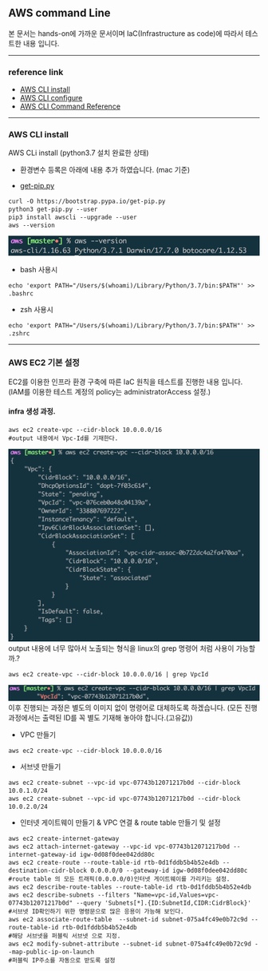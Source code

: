## AWS command Line
본 문서는 hands-on에 가까운 문서이며 IaC(Infrastructure as code)에 따라서 테스트한 내용 입니다.

---
### reference link
- [AWS CLI install](https://docs.aws.amazon.com/ko_kr/cli/latest/userguide/cli-install-macos.html#awscli-install-osx-path)
- [AWS CLI configure](https://docs.aws.amazon.com/ko_kr/cli/latest/userguide/cli-chap-getting-started.html#cli-quick-configuration)
- [AWS CLI Command Reference](https://docs.aws.amazon.com/cli/latest/reference/ec2/index.html#cli-aws-ec2)

---
### AWS CLI install
AWS CLi install (python3.7 설치 완료한 상태)
* 환경변수 등록은 아래에 내용 추가 하였습니다. (mac 기준)
- [get-pip.py](get-pip.py)
```
curl -O https://bootstrap.pypa.io/get-pip.py
python3 get-pip.py --user
pip3 install awscli --upgrade --user
aws --version
```
![aws-version](images/aws-version.png)
* bash 사용시
```
echo 'export PATH="/Users/$(whoami)/Library/Python/3.7/bin:$PATH"' >> .bashrc
```
* zsh 사용시
```
echo 'export PATH="/Users/$(whoami)/Library/Python/3.7/bin:$PATH"' >> .zshrc
```

---
### AWS EC2 기본 설정
EC2를 이용한 인프라 환경 구축에 따른 IaC 원칙을 테스트를 진행한 내용 입니다. (IAM를 이용한 테스트 계정의 policy는 administratorAccess 설정.)

#### infra 생성 과정.
```
aws ec2 create-vpc --cidr-block 10.0.0.0/16 
#output 내용에서 Vpc-Id를 기재한다.
```
![awscli-create-vpc](images/awscli-create-vpc.png)
output 내용에 너무 많아서 노출되는 형식을 linux의 grep 명령어 처럼 사용이 가능할까.?
```
aws ec2 create-vpc --cidr-block 10.0.0.0/16 | grep VpcId
```
![awscli-create-vpc-grep](images/awscli-create-vpc-grep.png)
이후 진행되는 과정은 별도의 이미지 없이 명령어로 대체하도록 하겠습니다.  (모든 진행 과정에서는 출력된 ID를 꼭 별도 기재해 놓아야 합니다.(고유값))

* VPC 만들기
```
aws ec2 create-vpc --cidr-block 10.0.0.0/16
```
* 서브넷 만들기
```
aws ec2 create-subnet --vpc-id vpc-07743b12071217b0d --cidr-block 10.0.1.0/24
aws ec2 create-subnet --vpc-id vpc-07743b12071217b0d --cidr-block 10.0.2.0/24
```
* 인터넷 게이트웨이 만들기 & VPC 연결 & route table 만들기 및 설정
```
aws ec2 create-internet-gateway
aws ec2 attach-internet-gateway --vpc-id vpc-07743b12071217b0d --internet-gateway-id igw-0d08f0dee042dd80c
aws ec2 create-route --route-table-id rtb-0d1fddb5b4b52e4db --destination-cidr-block 0.0.0.0/0 --gateway-id igw-0d08f0dee042dd80c 
#route table 의 모든 트래픽(0.0.0.0/0)인터넷 게이트웨이를 가리키는 설정.
aws ec2 describe-route-tables --route-table-id rtb-0d1fddb5b4b52e4db
aws ec2 describe-subnets --filters "Name=vpc-id,Values=vpc-07743b12071217b0d" --query 'Subnets[*].{ID:SubnetId,CIDR:CidrBlock}' 
#서브넷 ID확인하기 위한 명령문으로 많은 응용이 가능해 보인다.
aws ec2 associate-route-table  --subnet-id subnet-075a4fc49e0b72c9d --route-table-id rtb-0d1fddb5b4b52e4db 
#해당 서브넷을 퍼블릭 서브넷 으로 지정.
aws ec2 modify-subnet-attribute --subnet-id subnet-075a4fc49e0b72c9d --map-public-ip-on-launch 
#퍼블릭 IP주소를 자동으로 받도록 설정
```